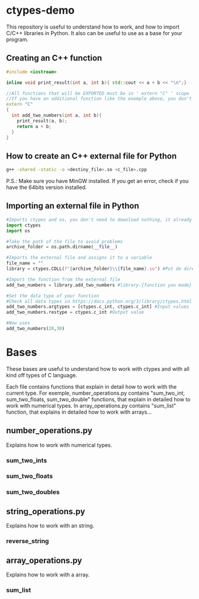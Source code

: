 # ctypes-demo
This repository is useful to understand how to work, and how to import C/C++ libraries in Python. 
It also can be useful to use as a base for your program.

## Creating an C++ function
``` c++
#include <iostream>

inline void print_result(int a, int b){ std::cout << a + b << "\n";}

//All functions that will be EXPORTED must be in ' extern "C" ' scope
//If you have an additional function like the exemple above, you don't need so.
extern "C"
{
  int add_two_numbers(int a, int b){
    print_result(a, b);
    return a + b;
  }
}
```

## How to create an C++ external file for Python
``` bash
g++ -shared -static -o <destiny_file>.so <c_file>.cpp
```
P.S.: Make sure you have MinGW installed. If you get an error, check if you have the 64bits version installed.

## Importing an external file in Python 
``` python
#Imports ctypes and os, you don't need to download nothing, it already comes with python
import ctypes
import os

#Take the path of the file to avoid problems
archive_folder = os.path.dirname(__file__)

#Imports the external file and assigns it to a variable
file_name = ""
library = ctypes.CDLL(f"{archive_folder}\\{file_name}.so") #Put de directory of the external file

#Import the function from the external file
add_two_numbers = library.add_two_numbers #library.{function you made}

#Set the data type of your function
#Check all data types in https://docs.python.org/3/library/ctypes.html
add_two_numbers.argtypes = [ctypes.c_int, ctypes.c_int] #Input values
add_two_numbers.restype = ctypes.c_int #Output value

#Now uses
add_two_numbers(20,30)
```



# Bases
These bases are useful to understand how to work with ctypes and with all kind off types of C language.

Each file contains functions that explain in detail how to work with the current type.
For exemple, number_operations.py contains "sum_two_int, sum_two_floats, sum_two_double" functions, that explain in detailed how to work with numerical types. In array_operations.py contains "sum_list" function, that explains in detailed how to work with arrays...

## number_operations.py
Explains how to work with numerical types.
### sum_two_ints
### sum_two_floats
### sum_two_doubles

## string_operations.py
Explains how to work with an string.
### reverse_string

## array_operations.py
Explains how to work with a array.
### sum_list

